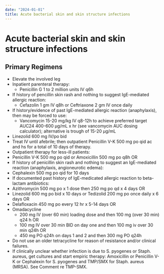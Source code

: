```yaml
---
date: "2024-01-01"
title: Acute bacterial skin and skin structure infections
---
```


# Acute bacterial skin and skin structure infections

## Primary Regimens
* Elevate the involved leg
* Inpatient parenteral therapy:
	* Penicillin G 1 to 2 million units IV q6h
* If history of pencillin skin rash and nothing to suggest IgE-mediated allergic reaction:
	* Cefazolin 1 gm IV q8h or Ceftriaxone 2 gm IV once daily
* If history/evidence of past IgE-mediated allergic reaction (anaphylaxis), then may be forced to use:
	* Vancomycin 15-20 mg/kg IV q8-12h to achieve preferred target AUC24 400-600 μg/mL x hr (see vancomycin AUC dosing calculator); alternative is trough of 15-20 μg/mL
* Linezolid 600 mg IV/po bid
* Treat IV until afebrile; then outpatient Penicillin V-K 500 mg po qid ac and hs for a total of 10 days of therapy.
* Outpatient therapy for less-ill patients:
* Penicillin V-K 500 mg po qid  or Amoxicillin 500 mg po q8h OR
* If history of penicillin skin rash and nothing to suggest an IgE-mediated reaction (anaphylaxis, angioneurotic edema):
* Cephalexin 500 mg po qid for 10 days
* If documented past history of IgE-medicated allergic reaction to beta-lactam antibiotics:
* Azithromycin 500 mg po x 1 dose then 250 mg po qd x 4 days OR
* Linezolid 600 mg po bid  x 10 days or Tedizolid 200 mg po once daily x 6 days OR
* Delafloxacin 450 mg po every 12 hr x 5-14 days  OR
* Omadacycline
	* 200 mg IV (over 60 min) loading dose and then 100 mg (over 30 min) q24 h OR
	* 100 mg IV over 30 min BID on day one and then 100 mg iv over 30 min q24h OR
	* 450 mg PO q24h on days 1 and 2 and then 300 mg PO q24h
* Do not use an older tetracycline for reason of resistance and/or clinical  failures.
* If clinically unclear whether infection is due to S. pyogenes or Staph. aureus, get cultures and start empiric therapy: Amoxicillin or Penicillin V-K or Cephalexin for S. pyogenes and TMP/SMX for Staph. aureus (MRSA). See Comment re TMP-SMX.

